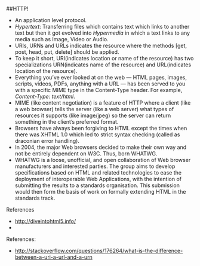 ##HTTP!
- An application level protocol.
- *Hypertext*: Transferring files which contains text which links to another text but then it got evolved into *Hypermedia* in which a text links to any media such as Image, Video or Audio.
- URIs, URNs and URLs indicates the resource where the methods [get, post, head, put, delete] should be applied.
- To keep it short, URI(indicates location or name of the resource) has two specializations URN(indicates name of the resource) and URL(indicates location of the resource).
- Everything you’ve ever looked at on the web — HTML pages, images, scripts, videos, PDFs, anything with a URL — has been served to you with a specific MIME type in the Content-Type header. For example, *Content-Type: text/html*.
- MIME (like content negotiation) is a feature of HTTP where a client (like a web browser) tells the server (like a web server) what types of resources it supports (like image/jpeg) so the server can return something in the client’s preferred format.
- Browsers have always been forgiving to HTML except the times when there was XHTML 1.0 which led to strict syntax checking (called as draconian error handling).
- In 2004, the major Web browsers decided to make their own way and not be entirely dependent on W3C. Thus, born WHATWG.
- WHATWG is a loose, unofficial, and open collaboration of Web browser manufacturers and interested parties. The group aims to develop specifications based on HTML and related technologies to ease the deployment of interoperable Web Applications, with the intention of submitting the results to a standards organisation. This submission would then form the basis of work on formally extending HTML in the standards track.


References
- http://diveintohtml5.info/
- 













References:
- http://stackoverflow.com/questions/176264/what-is-the-difference-between-a-uri-a-url-and-a-urn
